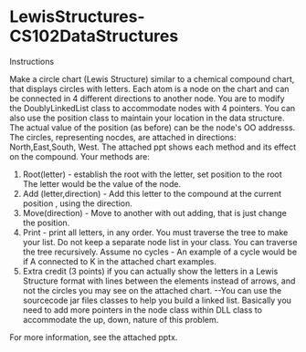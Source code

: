 # LewisStructures-CS102DataStructures
Instructions

Make a circle chart (Lewis Structure) similar to a chemical compound chart, that displays circles with letters. Each atom is a node on the chart and can be connected in 4 different directions to another node. You are to modify the DoublyLinkedList class to accommodate nodes with 4 pointers. You can also use the position class to maintain your location in the data structure. The actual value of the position (as before) can be the node's OO addresss. The circles, representing nocdes, are attached in directions: North,East,South, West.  The attached ppt shows each method and its effect on the compound. Your methods are:
1) Root(letter)  - establish the root with the letter, set position to the root The letter would be the value of the node.
2)  Add (letter,direction)  - Add this letter to the compound at the current position , using the direction.
3)  Move(direction) - Move to another with out adding, that is just change the position.
4) Print - print all letters, in any order. You must traverse the tree to make your list. Do not keep a separate node list in your class. You can traverse the tree recursively. Assume no cycles - An example of a cycle would be if A connected to K in the attached chart examples.
5)  Extra credit (3 points)  if you can actually show the letters in a Lewis Structure format with lines between the elements instead of  arrows, and not the  circles you may see on the attached chart.
--You can use the sourcecode jar files classes to help you build a linked list. Basically you need to add more pointers  in the node class within DLL class to accommodate the up, down, nature of this problem.

For more information, see the attached pptx.
